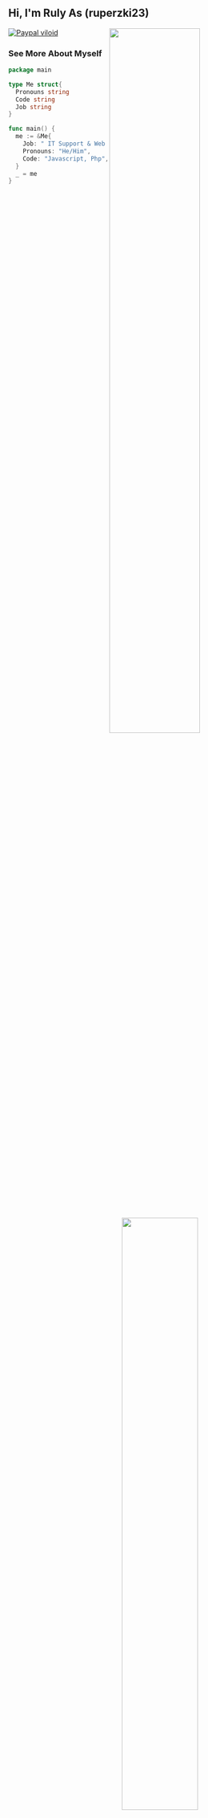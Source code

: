 <h2> Hi, I'm Ruly As (ruperzki23)</h2>

<img align="right" src="https://github-readme-stats.vercel.app/api?username=rulyce23&show_icons=true&theme=choco"  width="60%"/>

<img align="right" src="https://github-readme-stats.vercel.app/api/top-langs/?username=rulyce23&layout=compact" style="max-width: 100%;margin-top: 30px;" width="55%"/>



[![Paypal viloid](https://img.shields.io/badge/$-support-ff69b4.svg?style=flat)](https://saweria.co/rulyce23)


### See More About Myself ###

```go
package main

type Me struct{
  Pronouns string
  Code string
  Job string
}

func main() {
  me := &Me{
    Job: " IT Support & Web Programer.",
    Pronouns: "He/Him",
    Code: "Javascript, Php",
  }
  _ = me
}
```
